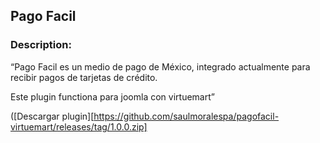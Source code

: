 ## Pago Facil

### Description:

“Pago Facil es un medio de pago de México, integrado actualmente para recibir pagos de tarjetas de crédito.

Este plugin functiona para joomla con virtuemart”

([Descargar plugin][https://github.com/saulmoralespa/pagofacil-virtuemart/releases/tag/1.0.0.zip]